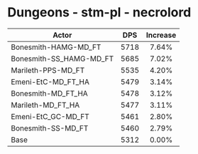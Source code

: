 # Dungeons - stm-pl - necrolord
| Actor | DPS | Increase |
|---|:---:|:---:|
|Bonesmith-HAMG-MD_FT|5718|7.64%|
|Bonesmith-SS_HAMG-MD_FT|5685|7.02%|
|Marileth-PPS-MD_FT|5535|4.20%|
|Emeni-EtC-MD_FT_HA|5479|3.14%|
|Bonesmith-MD_FT_HA|5478|3.12%|
|Marileth-MD_FT_HA|5477|3.11%|
|Emeni-EtC_GC-MD_FT|5461|2.80%|
|Bonesmith-SS-MD_FT|5460|2.79%|
|Base|5312|0.00%|

